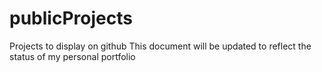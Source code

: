 # publicProjects
Projects to display on github
This document will be updated to reflect the status of my personal portfolio

